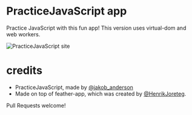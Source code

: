 # PracticeJavaScript app

Practice JavaScript with this fun app!
This version uses virtual-dom and web workers.

![PracticeJavaScript site](https://cldup.com/xPO5Z3ukw3.png)

# credits

- PracticeJavaScript, made by [@jakob_anderson](http://twitter.com/jakob_anderson)
- Made on top of feather-app, which was created by [@HenrikJoreteg](http://twitter.com/henrikjoreteg).

Pull Requests welcome!

